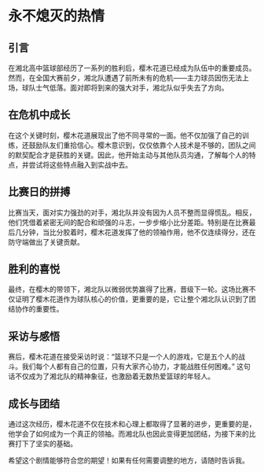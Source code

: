 # 永不熄灭的热情

## 引言

在湘北高中篮球部经历了一系列的胜利后，樱木花道已经成为队伍中的重要成员。然而，在全国大赛前夕，湘北队遭遇了前所未有的危机——主力球员因伤无法上场，球队士气低落。面对即将到来的强大对手，湘北队似乎失去了方向。

## 在危机中成长

在这个关键时刻，樱木花道展现出了他不同寻常的一面。他不仅加强了自己的训练，还鼓励队友们重拾信心。樱木意识到，仅仅依靠个人技术是不够的，团队之间的默契配合才是获胜的关键。因此，他开始主动与其他队员沟通，了解每个人的特点，并尝试将这些特点融入到实战中去。

## 比赛日的拼搏

比赛当天，面对实力强劲的对手，湘北队并没有因为人员不整而显得慌乱。相反，他们凭借着紧密无间的配合和顽强的斗志，一步步缩小比分差距。特别是在比赛最后几分钟，当比分胶着时，樱木花道发挥了他的领袖作用，他不仅连续得分，还在防守端做出了关键贡献。

## 胜利的喜悦

最终，在樱木的带领下，湘北队以微弱优势赢得了比赛，晋级下一轮。这场比赛不仅证明了樱木花道作为球队核心的价值，更重要的是，它让整个湘北队认识到了团结协作的重要性。

## 采访与感悟

赛后，樱木花道在接受采访时说：“篮球不只是一个人的游戏，它是五个人的战斗。我们每个人都有自己的位置，只有大家齐心协力，才能战胜任何困难。” 这句话不仅成为了湘北队的精神象征，也激励着无数热爱篮球的年轻人。

## 成长与团结

通过这次经历，樱木花道不仅在技术和心理上都取得了显著的进步，更重要的是，他学会了如何成为一个真正的领袖。而湘北队也因此变得更加团结，为接下来的比赛打下了坚实的基础。

希望这个剧情能够符合您的期望！如果有任何需要调整的地方，请随时告诉我。